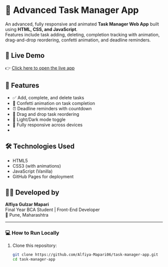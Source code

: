 # 📝 Advanced Task Manager App

An advanced, fully responsive and animated **Task Manager Web App** built using **HTML, CSS, and JavaScript**.  
Features include task adding, deleting, completion tracking with animation, drag-and-drop reordering, confetti animation, and deadline reminders.

## 🚀 Live Demo
👉 [Click here to open the live app](https://github.com/Alfiya-Mapari06/task-manager-app)

## 📌 Features
- ✅ Add, complete, and delete tasks
- 🎉 Confetti animation on task completion
- ⏰ Deadline reminders with countdown
- 🔄 Drag and drop task reordering
- 🌙 Light/Dark mode toggle
- 📱 Fully responsive across devices
- 
## 🛠️ Technologies Used
- HTML5
- CSS3 (with animations)
- JavaScript (Vanilla)
- GitHub Pages for deployment

## 🧑‍💻 Developed by
**Alfiya Gulzar Mapari**  
Final Year BCA Student | Front-End Developer  
📍 Pune, Maharashtra

---

### 💻 How to Run Locally
1. Clone this repository:
   ```bash
   git clone https://github.com/Alfiya-Mapari06/task-manager-app.git
   cd task-manager-app
